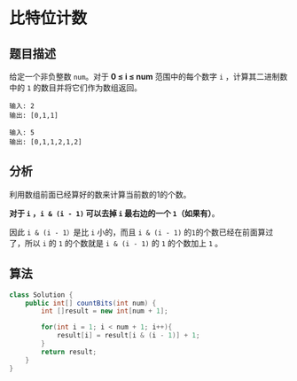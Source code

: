# 比特位计数

## 题目描述

给定一个非负整数 `num`。对于 **0 ≤ i ≤ num** 范围中的每个数字 `i` ，计算其二进制数中的 `1` 的数目并将它们作为数组返回。

```
输入: 2
输出: [0,1,1]

输入: 5
输出: [0,1,1,2,1,2]
```

## 分析

利用数组前面已经算好的数来计算当前数的1的个数。

**对于 `i` ，`i & (i - 1)` 可以去掉 `i` 最右边的一个 `1`（如果有）**。

因此 `i & (i - 1）`是比 `i` 小的，而且 `i & (i - 1)` 的`1`的个数已经在前面算过了，所以 `i` 的 `1` 的个数就是 `i & (i - 1)` 的 `1` 的个数加上 `1` 。

## 算法

```java
class Solution {
    public int[] countBits(int num) {
        int []result = new int[num + 1];

        for(int i = 1; i < num + 1; i++){
            result[i] = result[i & (i - 1)] + 1;
        }
        return result;
    }
}
```

